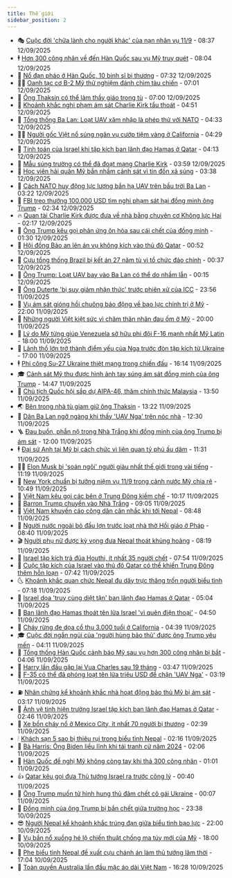 ```yaml
---
title: Thế giới
sidebar_position: 2
---
```


<!-- vnexpress-the-gioi:START -->
- 🎭 [Cuộc đời &#39;chữa lành cho người khác&#39; của nạn nhân vụ 11/9](https://vnexpress.net/cuoc-doi-chua-lanh-cho-nguoi-khac-cua-nan-nhan-vu-11-9-4938091.html) - 08:37 12/09/2025
- 🕴 [Hơn 300 công nhân về đến Hàn Quốc sau vụ Mỹ truy quét](https://vnexpress.net/hon-300-cong-nhan-ve-den-han-quoc-sau-vu-my-truy-quet-4938279.html) - 08:04 12/09/2025
- 🤭 [Nổ đạn pháo ở Hàn Quốc, 10 binh sĩ bị thương](https://vnexpress.net/no-dan-phao-o-han-quoc-10-binh-si-bi-thuong-4938111.html) - 07:32 12/09/2025
- 🧑‍💻 [Oanh tạc cơ B-2 Mỹ thử nghiệm đánh chìm tàu chiến](https://vnexpress.net/oanh-tac-co-b-2-my-thu-nghiem-danh-chim-tau-chien-4938202.html) - 07:01 12/09/2025
- 🦏 [Ông Thaksin có thể làm thầy giáo trong tù](https://vnexpress.net/ong-thaksin-co-the-lam-thay-giao-trong-tu-4938260.html) - 07:00 12/09/2025
- 🦒 [Khoảnh khắc nghi phạm ám sát Charlie Kirk tẩu thoát](https://vnexpress.net/khoanh-khac-nghi-pham-am-sat-charlie-kirk-tau-thoat-4938215.html) - 04:51 12/09/2025
- 🌈 [Tổng thống Ba Lan: Loạt UAV xâm nhập là phép thử với NATO](https://vnexpress.net/tong-thong-ba-lan-loat-uav-xam-nhap-la-phep-thu-voi-nato-4938090.html) - 04:33 12/09/2025
- 🧑‍🏫 [Người gốc Việt nổ súng ngăn vụ cướp tiệm vàng ở California](https://vnexpress.net/nguoi-goc-viet-no-sung-ngan-vu-cuop-tiem-vang-o-california-4938214.html) - 04:29 12/09/2025
- 🐲 [Tính toán của Israel khi tập kích ban lãnh đạo Hamas ở Qatar](https://vnexpress.net/tinh-toan-cua-israel-khi-tap-kich-ban-lanh-dao-hamas-o-qatar-4938086.html) - 04:13 12/09/2025
- 🦒 [Mẫu súng trường có thể đã đoạt mạng Charlie Kirk](https://vnexpress.net/mau-sung-truong-co-the-da-doat-mang-charlie-kirk-4938106.html) - 03:59 12/09/2025
- 🐻 [Học viên hải quân Mỹ bắn nhầm cảnh sát vì tin đồn xả súng](https://vnexpress.net/hoc-vien-hai-quan-my-ban-nham-canh-sat-vi-tin-don-xa-sung-4938159.html) - 03:38 12/09/2025
- 🚀 [Cách NATO huy động lực lượng bắn hạ UAV trên bầu trời Ba Lan](https://vnexpress.net/cach-nato-huy-dong-luc-luong-ban-ha-uav-tren-bau-troi-ba-lan-4937672.html) - 03:22 12/09/2025
- 🥰 [FBI treo thưởng 100.000 USD tìm nghi phạm sát hại đồng minh ông Trump](https://vnexpress.net/fbi-treo-thuong-100-000-usd-tim-nghi-pham-sat-hai-dong-minh-ong-trump-4938109.html) - 02:34 12/09/2025
- 🔥 [Quan tài Charlie Kirk được đưa về nhà bằng chuyên cơ Không lực Hai](https://vnexpress.net/quan-tai-charlie-kirk-duoc-dua-ve-nha-bang-chuyen-co-khong-luc-hai-4938112.html) - 02:17 12/09/2025
- 🥳 [Ông Trump kêu gọi phản ứng ôn hòa sau cái chết của đồng minh](https://vnexpress.net/ong-trump-keu-goi-phan-ung-on-hoa-sau-cai-chet-cua-dong-minh-4938092.html) - 01:30 12/09/2025
- 💼 [Hội đồng Bảo an lên án vụ không kích vào thủ đô Qatar](https://vnexpress.net/hoi-dong-bao-an-len-an-vu-khong-kich-vao-thu-do-qatar-4938077.html) - 00:52 12/09/2025
- 🤡 [Cựu tổng thống Brazil bị kết án 27 năm tù vì tổ chức đảo chính](https://vnexpress.net/cuu-tong-thong-brazil-bi-ket-an-27-nam-tu-vi-to-chuc-dao-chinh-4938074.html) - 00:37 12/09/2025
- 🌁 [Ông Trump: Loạt UAV bay vào Ba Lan có thể do nhầm lẫn](https://vnexpress.net/ong-trump-loat-uav-bay-vao-ba-lan-co-the-do-nham-lan-4938068.html) - 00:15 12/09/2025
- 🤩 [Ông Duterte &#39;bị suy giảm nhận thức&#39; trước phiên xử của ICC](https://vnexpress.net/ong-duterte-bi-suy-giam-nhan-thuc-truoc-phien-xu-cua-icc-4938067.html) - 23:56 11/09/2025
- 🎉 [Vụ ám sát gióng hồi chuông báo động về bạo lực chính trị ở Mỹ](https://vnexpress.net/vu-am-sat-giong-hoi-chuong-bao-dong-ve-bao-luc-chinh-tri-o-my-4937665.html) - 22:00 11/09/2025
- 🎉 [Những người Việt kiệt sức vì chăm thân nhân đau ốm ở Mỹ](https://vnexpress.net/nhung-nguoi-viet-kiet-suc-vi-cham-than-nhan-dau-om-o-my-4937360.html) - 20:00 11/09/2025
- 🌁 [Lý do Mỹ từng giúp Venezuela sở hữu phi đội F-16 mạnh nhất Mỹ Latin](https://vnexpress.net/ly-do-my-tung-giup-venezuela-so-huu-phi-doi-f-16-manh-nhat-my-latin-4936792.html) - 18:00 11/09/2025
- 🌊 [Lãnh thổ lớn trở thành điểm yếu của Nga trước đòn tập kích từ Ukraine](https://vnexpress.net/lanh-tho-lon-tro-thanh-diem-yeu-cua-nga-truoc-don-tap-kich-tu-ukraine-4936525.html) - 17:00 11/09/2025
- 🕴 [Phi công Su-27 Ukraine thiệt mạng trong chiến đấu](https://vnexpress.net/phi-cong-su-27-ukraine-thiet-mang-trong-chien-dau-4938028.html) - 16:14 11/09/2025
- 🎓 [Cảnh sát Mỹ thu được hình ảnh tay súng ám sát đồng minh của ông Trump](https://vnexpress.net/canh-sat-my-thu-duoc-hinh-anh-tay-sung-am-sat-dong-minh-cua-ong-trump-4938015.html) - 14:47 11/09/2025
- 🦩 [Chủ tịch Quốc hội sắp dự AIPA-46, thăm chính thức Malaysia](https://vnexpress.net/chu-tich-quoc-hoi-sap-du-aipa-46-tham-chinh-thuc-malaysia-4938009.html) - 13:50 11/09/2025
- 🌏 [Bên trong nhà tù giam giữ ông Thaksin](https://vnexpress.net/ben-trong-nha-tu-giam-giu-ong-thaksin-4937990.html) - 13:22 11/09/2025
- 🌋 [Dân Ba Lan ngỡ ngàng khi thấy &#39;UAV Nga&#39; trên nóc nhà](https://vnexpress.net/dan-ba-lan-ngo-ngang-khi-thay-uav-nga-tren-noc-nha-4937968.html) - 12:30 11/09/2025
- 🪜 [Đau buồn, phẫn nộ trong Nhà Trắng khi đồng minh của ông Trump bị ám sát](https://vnexpress.net/dau-buon-phan-no-trong-nha-trang-khi-dong-minh-cua-ong-trump-bi-am-sat-4937882.html) - 12:00 11/09/2025
- 🕴 [Đại sứ Anh tại Mỹ bị cách chức vì liên quan tỷ phú ấu dâm](https://vnexpress.net/dai-su-anh-tai-my-bi-cach-chuc-vi-lien-quan-ty-phu-au-dam-4937979.html) - 11:31 11/09/2025
- 🧑‍🏫 [Elon Musk bị &#39;soán ngôi&#39; người giàu nhất thế giới trong vài tiếng](https://vnexpress.net/elon-musk-bi-soan-ngoi-nguoi-giau-nhat-the-gioi-trong-vai-tieng-4937832.html) - 11:19 11/09/2025
- 🌮 [New York chuẩn bị tưởng niệm vụ 11/9 trong cảnh nước Mỹ chia rẽ](https://vnexpress.net/new-york-chuan-bi-tuong-niem-vu-11-9-trong-canh-nuoc-my-chia-re-4937973.html) - 10:49 11/09/2025
- 🚦 [Việt Nam kêu gọi các bên ở Trung Đông kiềm chế](https://vnexpress.net/viet-nam-keu-goi-cac-ben-o-trung-dong-kiem-che-4937948.html) - 10:17 11/09/2025
- 💫 [Barron Trump chuyển vào Nhà Trắng](https://vnexpress.net/barron-trump-chuyen-vao-nha-trang-4937929.html) - 09:05 11/09/2025
- 🤡 [Việt Nam khuyến cáo công dân cân nhắc khi tới Nepal](https://vnexpress.net/viet-nam-khuyen-cao-cong-dan-can-nhac-khi-toi-nepal-4937919.html) - 08:48 11/09/2025
- 🦣 [Người nước ngoài bỏ đầu lợn trước loạt nhà thờ Hồi giáo ở Pháp](https://vnexpress.net/nguoi-nuoc-ngoai-bo-dau-lon-truoc-loat-nha-tho-hoi-giao-o-phap-4937904.html) - 08:40 11/09/2025
- 🎬 [Người phụ nữ được kỳ vọng đưa Nepal thoát khủng hoảng](https://vnexpress.net/nguoi-phu-nu-duoc-ky-vong-dua-nepal-thoat-khung-hoang-4937659.html) - 08:19 11/09/2025
- 🎉 [Israel tập kích trả đũa Houthi, ít nhất 35 người chết](https://vnexpress.net/israel-tap-kich-tra-dua-houthi-it-nhat-35-nguoi-chet-4937793.html) - 07:54 11/09/2025
- 🎡 [Cuộc tập kích của Israel vào thủ đô Qatar có thể khiến Trung Đông thêm hỗn loạn](https://vnexpress.net/cuoc-tap-kich-cua-israel-vao-thu-do-qatar-co-the-khien-trung-dong-them-hon-loan-4937232.html) - 07:42 11/09/2025
- 🌜 [Khoảnh khắc quan chức Nepal đu dây trực thăng trốn người biểu tình](https://vnexpress.net/khoanh-khac-quan-chuc-nepal-du-day-truc-thang-tron-nguoi-bieu-tinh-4937822.html) - 07:18 11/09/2025
- 🎡 [Israel dọa &#39;truy cùng diệt tận&#39; ban lãnh đạo Hamas ở Qatar](https://vnexpress.net/israel-doa-truy-cung-diet-tan-ban-lanh-dao-hamas-o-qatar-4937730.html) - 05:04 11/09/2025
- 🤗 [Ban lãnh đạo Hamas thoát tên lửa Israel &#39;vì quên điện thoại&#39;](https://vnexpress.net/ban-lanh-dao-hamas-thoat-ten-lua-israel-vi-quen-dien-thoai-4937752.html) - 04:50 11/09/2025
- 🦩 [Cháy rừng đe dọa cổ thụ 3.000 tuổi ở California](https://vnexpress.net/chay-rung-de-doa-co-thu-3-000-tuoi-o-california-4937538.html) - 04:39 11/09/2025
- 🎓 [Cuộc đời ngắn ngủi của &#39;người hùng bảo thủ&#39; được ông Trump yêu mến](https://vnexpress.net/cuoc-doi-ngan-ngui-cua-nguoi-hung-bao-thu-duoc-ong-trump-yeu-men-4937653.html) - 04:11 11/09/2025
- 🌁 [Tổng thống Hàn Quốc cảnh báo Mỹ sau vụ hơn 300 công nhân bị bắt](https://vnexpress.net/tong-thong-han-quoc-canh-bao-my-sau-vu-hon-300-cong-nhan-bi-bat-4937706.html) - 04:06 11/09/2025
- 🤩 [Harry lần đầu gặp lại Vua Charles sau 19 tháng](https://vnexpress.net/harry-lan-dau-gap-lai-vua-charles-sau-19-thang-4937714.html) - 03:47 11/09/2025
- 👹 [F-35 có thể đã phóng loạt tên lửa triệu USD để chặn &#39;UAV Nga&#39;](https://vnexpress.net/f-35-co-the-da-phong-loat-ten-lua-trieu-usd-de-chan-uav-nga-4937729.html) - 03:19 11/09/2025
- ⛽️ [Nhân chứng kể khoảnh khắc nhà hoạt động bảo thủ Mỹ bị ám sát](https://vnexpress.net/nhan-chung-ke-khoanh-khac-nha-hoat-dong-bao-thu-my-bi-am-sat-4937679.html) - 03:17 11/09/2025
- 🚀 [Ảnh vệ tinh hiện trường Israel tập kích ban lãnh đạo Hamas ở Qatar](https://vnexpress.net/anh-ve-tinh-hien-truong-israel-tap-kich-ban-lanh-dao-hamas-o-qatar-4937664.html) - 02:46 11/09/2025
- 🎡 [Xe bồn cháy nổ ở Mexico City, ít nhất 70 người bị thương](https://vnexpress.net/xe-bon-chay-no-o-mexico-city-it-nhat-70-nguoi-bi-thuong-4937682.html) - 02:39 11/09/2025
- 🕯 [Khách sạn 5 sao bị thiêu rụi trong biểu tình Nepal](https://vnexpress.net/khach-san-5-sao-bi-thieu-rui-trong-bieu-tinh-nepal-4937697.html) - 02:16 11/09/2025
- 🐻 [Bà Harris: Ông Biden liều lĩnh khi tái tranh cử năm 2024](https://vnexpress.net/ba-harris-ong-biden-lieu-linh-khi-tai-tranh-cu-nam-2024-4937657.html) - 02:06 11/09/2025
- 🚦 [Hàn Quốc đề nghị Mỹ không còng tay khi thả 300 công nhân](https://vnexpress.net/han-quoc-de-nghi-my-khong-cong-tay-khi-tha-300-cong-nhan-4937646.html) - 01:01 11/09/2025
- 👍 [Qatar kêu gọi đưa Thủ tướng Israel ra trước công lý](https://vnexpress.net/qatar-keu-goi-dua-thu-tuong-israel-ra-truoc-cong-ly-4937649.html) - 00:40 11/09/2025
- 🚀 [Ông Trump muốn tử hình hung thủ đâm chết cô gái Ukraine](https://vnexpress.net/ong-trump-muon-tu-hinh-hung-thu-dam-chet-co-gai-ukraine-4937644.html) - 00:07 11/09/2025
- 🌮 [Đồng minh của ông Trump bị bắn chết giữa trường học](https://vnexpress.net/dong-minh-cua-ong-trump-bi-ban-chet-giua-truong-hoc-4937643.html) - 23:38 10/09/2025
- 😎 [Người Nepal kể khoảnh khắc trúng đạn giữa biểu tình bạo lực](https://vnexpress.net/nguoi-nepal-ke-khoanh-khac-trung-dan-giua-bieu-tinh-bao-luc-4937489.html) - 22:00 10/09/2025
- 🐲 [Vụ bắn nổ xuồng hé lộ chiến thuật chống ma túy mới của Mỹ](https://vnexpress.net/vu-ban-no-xuong-he-lo-chien-thuat-chong-ma-tuy-moi-cua-my-4936590.html) - 18:00 10/09/2025
- 💫 [Phe biểu tình Nepal đề xuất cựu chánh án làm thủ tướng lâm thời](https://vnexpress.net/phe-bieu-tinh-nepal-de-xuat-cuu-chanh-an-lam-thu-tuong-lam-thoi-4937636.html) - 17:04 10/09/2025
- 👀 [Toàn quyền Australia lần đầu mặc áo dài Việt Nam](https://vnexpress.net/toan-quyen-australia-lan-dau-mac-ao-dai-viet-nam-4937628.html) - 16:28 10/09/2025<!-- vnexpress-the-gioi:END -->